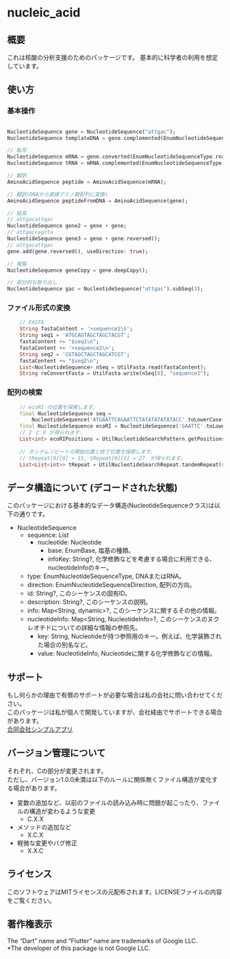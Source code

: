 # nucleic_acid

## 概要
これは核酸の分析支援のためのパッケージです。
基本的に科学者の利用を想定しています。

## 使い方
### 基本操作
```dart

NucleotideSequence gene = NucleotideSequence("attgac");
NucleotideSequence templateDNA = gene.complemented(EnumNucleotideSequenceType.dna);

// 転写
NucleotideSequence mRNA = gene.converted(EnumNucleotideSequenceType.rna);
NucleotideSequence tRNA = mRNA.complemented(EnumNucleotideSequenceType.rna);

// 翻訳
AminoAcidSequence peptide = AminoAcidSequence(mRNA);

// 翻訳(DNAから直接アミノ酸配列に変換)
AminoAcidSequence peptideFromDNA = AminoAcidSequence(gene);

// 延長
// attgacattgac
NucleotideSequence gene2 = gene + gene;
// attgaccagtta
NucleotideSequence gene3 = gene + gene.reversed();
// attgacattgac
gene.add(gene.reversed(), useDirection: true);

// 複製
NucleotideSequence geneCopy = gene.deepCopy();

// 部分的な取り出し
NucleotideSequence gac = NucleotideSequence("attgac").subSeq(3);
```

### ファイル形式の変換
```dart
    // FASTA
    String fastaContent = '>sequence1\n';
    String seq1 = 'ATGCAGTAGCTAGCTACGT';
    fastaContent += "$seq1\n";
    fastaContent += '>sequence2\n';
    String seq2 = 'CGTAGCTAGCTAGCATCGT';
    fastaContent += "$seq2\n";
    List<NucleotideSequence> nSeq = UtilFasta.read(fastaContent);
    String reConvertFasta = UtilFasta.write(nSeq[0], "sequence1");
```


### 配列の検索
```dart
    // ecoRI の位置を探索します。
    final NucleotideSequence seq =
        NucleotideSequence('ATGAATTCAGAATTCTATATATATATACC'.toLowerCase());
    final NucleotideSequence ecoRI = NucleotideSequence('GAATTC'.toLowerCase());
    // 2 と 9 が得られます.
    List<int> ecoRIPositions = UtilNucleotideSearchPattern.getPositions(seq, ecoRI, true);
    
    // タンデムリピートの開始位置と終了位置を探索します。
    // tRepeat[0][0] = 15, tRepeat[0][1] = 27　が得られます。
    List<List<int>> tRepeat = UtilNucleotideSearchRepeat.tandemRepeat(seq, 2, 2, true);
```

## データ構造について (デコードされた状態)
このパッケージにおける基本的なデータ構造(NucleotideSequenceクラス)は以下の通りです。
- NucleotideSequence
  - sequence: List
    - nucleotide: Nucleotide
      - base: EnumBase, 塩基の種類。
      - infoKey: String?, 化学修飾などを考慮する場合に利用できる、nucleotideInfoのキー。
  - type: EnumNucleotideSequenceType, DNAまたはRNA。
  - direction: EnumNucleotideSequenceDirection, 配列の方向。
  - id: String?, このシーケンスの固有ID。
  - description: String?, このシーケンスの説明。
  - info: Map<String, dynamic>?, このシーケンスに関するその他の情報。
  - nucleotideInfo: Map<String, NucleotideInfo>?, このシーケンスのヌクレオチドについての詳細な情報の参照先。
    - key: String, Nucleotideが持つ参照用のキー。例えば、化学装飾された場合の別名など。
    - value: NucleotideInfo, Nucleotideに関する化学修飾などの情報。

## サポート
もし何らかの理由で有償のサポートが必要な場合は私の会社に問い合わせてください。  
このパッケージは私が個人で開発していますが、会社経由でサポートできる場合があります。  
[合同会社シンプルアプリ](https://simpleappli.com/index.html)

## バージョン管理について
それぞれ、Cの部分が変更されます。  
ただし、バージョン1.0.0未満は以下のルールに関係無くファイル構造が変化する場合があります。  
- 変数の追加など、以前のファイルの読み込み時に問題が起こったり、ファイルの構造が変わるような変更
  - C.X.X
- メソッドの追加など
  - X.C.X
- 軽微な変更やバグ修正
  - X.X.C

## ライセンス
このソフトウェアはMITライセンスの元配布されます。LICENSEファイルの内容をご覧ください。

## 著作権表示
The “Dart” name and “Flutter” name are trademarks of Google LLC.  
*The developer of this package is not Google LLC.